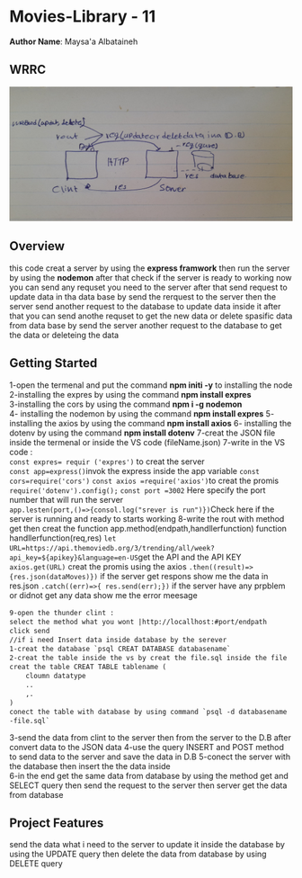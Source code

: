 # Movies-Library - 11

**Author Name**: Maysa'a Albataineh

## WRRC

![WRRC imge](WRRC_UPDAT_DELETE.jpg)

## Overview

this code creat a server by using the **express framwork** then run the server by using the **nodemon** after that check if the server is ready to working now you can send any requset you need to the server after that send request to update data in tha  data base by send the rerquest to the server then the server send another request to the database to update data inside it after that you can send anothe requset to get the new data or delete spasific data from data base by send the server another request to the database to get the data or deleteing the data


## Getting Started
<!-- What are the steps that a user must take in order to build this app on their own machine and get it running? -->
1-open the termenal and  put the command **npm initi -y** to installing the node  
2-installing the expres by using the command **npm install expres**  
3-installing the cors by using the command **npm i -g nodemon**  
4- installing the nodemon by using the command **npm install expres**
5- installing the axios by using the command **npm install axios**
6- installing the dotenv by using the command **npm install dotenv**
7-creat the JSON file inside the termenal or inside the VS code  (fileName.json)
7-write in the VS code :  
`const expres= requir ('expres')` to creat the server  
`const app=express()`invok the express inside the app variable
`const cors=require('cors')`
`const axios =require('axios')`to creat the promis
`require('dotenv').config();`
`const port =3002` Here specify the port number that will run the server  
`app.lesten(port,()=>{consol.log("srever is run")})`Check here if the server is running and ready to starts working
8-write the rout with method get then creat the function
app.method(endpath,handllerfunction)
function handllerfunction(req,res)
`let URL=https://api.themoviedb.org/3/trending/all/week?api_key=${apikey}&language=en-US`get the API and the API KEY
`axios.get(URL)` creat the promis using the axios
`.then((result)=>{res.json(dataMoves)})` if the server get respons show me the data in res.json
`.catch((err)=>{ res.send(err);})` if the server have any prpblem or didnot get any data show me the error meesage

    9-open the thunder clint :
    select the method what you wont |http://locallhost:#port/endpath
    click send 
    //if i need Insert data inside database by the serever
    1-creat the database `psql CREAT DATABASE databasename`
    2-creat the table inside the vs by creat the file.sql inside the file creat the table CREAT TABLE tablename (
        cloumn datatype 
        ..
        ,.
    )
    conect the table with database by using command `psql -d databasename -file.sql`
3-send the data from clint to the server then from the server to the D.B after convert data to the JSON  data 
4-use the query INSERT and POST method to send data to the server and save the data in D.B
5-conect the server with the database then insert the the data inside  
6-in the end get the same data from database by using the method get and SELECT query then send the request to the server then server get the data from database  


## Project Features
<!-- What are the features included in you app -->
send the data what i need to the server to update   it inside the database by using the UPDATE query then delete the data from database by using DELETE query